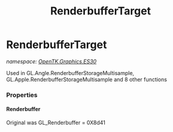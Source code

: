 ﻿---
title: RenderbufferTarget
---

# RenderbufferTarget
_namespace: [OpenTK.Graphics.ES30](N-OpenTK.Graphics.ES30.html)_

Used in GL.Angle.RenderbufferStorageMultisample, GL.Apple.RenderbufferStorageMultisample and 8 other functions



### Properties

#### Renderbuffer
Original was GL_Renderbuffer = 0X8d41

